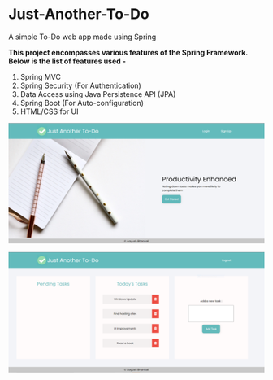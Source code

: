 # Just-Another-To-Do
A simple To-Do web app made using Spring

**This project encompasses various features of the Spring Framework.
Below is the list of features used -**

1. Spring MVC
2. Spring Security (For Authentication)
3. Data Access using Java Persistence API (JPA)
4. Spring Boot (For Auto-configuration)
5. HTML/CSS for UI

![Home page](https://github.com/aayushBhansali/Just-Another-To-Do/blob/main/docs/screenshot1.PNG?raw=True)

![Main page](https://github.com/aayushBhansali/Just-Another-To-Do/blob/main/docs/screenshot2.PNG?raw=True)
